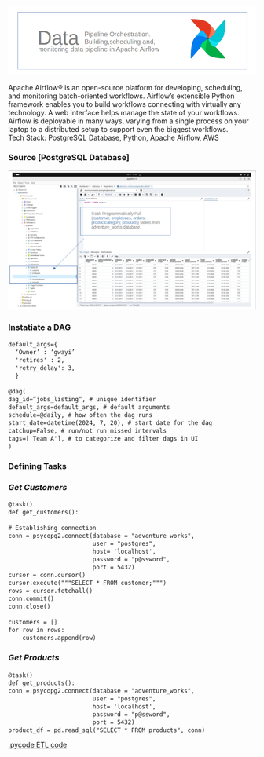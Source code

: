 ![Banner](assets/imgs/afbanner.png)

Apache Airflow® is an open-source platform for developing, scheduling, and monitoring batch-oriented workflows. Airflow’s extensible Python framework enables you to build workflows connecting with virtually any technology. A web interface helps manage the state of your workflows. Airflow is deployable in many ways, varying from a single process on your laptop to a distributed setup to support even the biggest workflows.  
Tech Stack: PostgreSQL Database, Python, Apache Airflow, AWS

### Source [PostgreSQL Database]
![psql](assets/imgs/psql.png)

### Instatiate a DAG
```
default_args={
  ‘Owner’ : ‘gwayi’
  'retires' : 2,
  'retry_delay': 3,
  }

@dag(
dag_id=”jobs_listing”, # unique identifier
default_args=default_args, # default arguments
schedule=@daily, # how often the dag runs
start_date=datetime(2024, 7, 20), # start date for the dag
catchup=False, # run/not run missed intervals
tags=['Team A'], # to categorize and filter dags in UI
)
```
### Defining Tasks
### *Get Customers*
```
@task()
def get_customers():

# Establishing connection
conn = psycopg2.connect(database = "adventure_works", 
                        user = "postgres", 
                        host= 'localhost',
                        password = "p@ssword",
                        port = 5432)
cursor = conn.cursor()
cursor.execute("""SELECT * FROM customer;""")
rows = cursor.fetchall()
conn.commit()
conn.close()

customers = []
for row in rows:
    customers.append(row)
```
### *Get Products*
```
@task()
def get_products():
conn = psycopg2.connect(database = "adventure_works", 
                        user = "postgres", 
                        host= 'localhost',
                        password = "p@ssword",
                        port = 5432)
product_df = pd.read_sql("SELECT * FROM products", conn)

```
[.pycode ETL code](etl.py)

